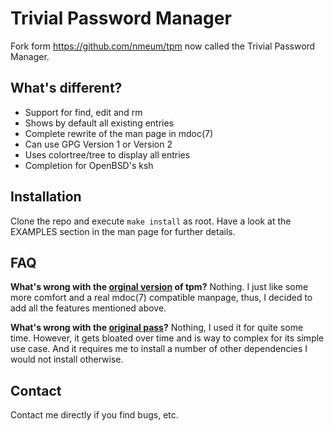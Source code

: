 
# Trivial Password Manager

Fork form https://github.com/nmeum/tpm now called the Trivial Password Manager.

## What's different?

* Support for find, edit and rm
* Shows by default all existing entries
* Complete rewrite of the man page in mdoc(7)
* Can use GPG Version 1 or Version 2
* Uses colortree/tree to display all entries
* Completion for OpenBSD's ksh

## Installation

Clone the repo and execute `make install` as root.  Have a look at the EXAMPLES section in the man page for further details.

## FAQ

**What's wrong with the [orginal version](https://github.com/nmeum/tpm) of tpm?** Nothing.   I just like some more comfort and a real mdoc(7) compatible manpage, thus, I decided to add all the features mentioned above.

**What's wrong with the [original pass](https://www.passwordstore.org/)?**  Nothing, I used it for quite some time.  However, it gets bloated over time and is way to complex for its simple use case.  And it requires me to install a number of other dependencies I would not install otherwise.

## Contact

Contact me directly if you find bugs, etc.

